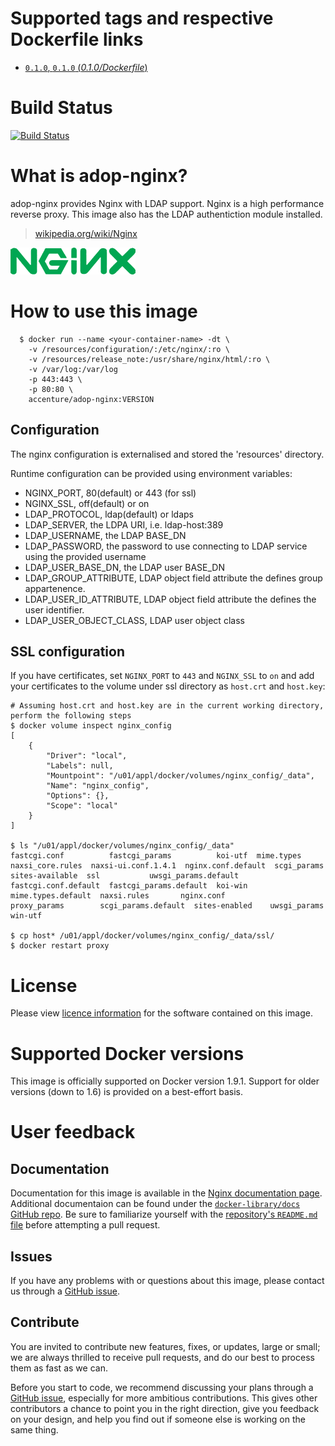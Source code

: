 # Supported tags and respective Dockerfile links

- [`0.1.0`, `0.1.0` (*0.1.0/Dockerfile*)](https://github.com/Accenture/adop-nginx/blob/master/Dockerfile.md)

# Build Status

[![Build Status](https://travis-ci.org/Accenture/adop-nginx.svg?branch=master)](https://travis-ci.org/Accenture/adop-nginx)

# What is adop-nginx?

adop-nginx provides Nginx with LDAP support. Nginx is a high performance reverse proxy. This image also has the LDAP authentiction module installed.

> [wikipedia.org/wiki/Nginx](https://en.wikipedia.org/wiki/Nginx)

![logo](https://raw.githubusercontent.com/docker-library/docs/master/nginx/logo.png)

# How to use this image

      $ docker run --name <your-container-name> -dt \
        -v /resources/configuration/:/etc/nginx/:ro \
        -v /resources/release_note:/usr/share/nginx/html/:ro \
        -v /var/log:/var/log 
        -p 443:443 \
        -p 80:80 \
        accenture/adop-nginx:VERSION
        
## Configuration

The nginx configuration is externalised and stored the 'resources' directory.

Runtime configuration can be provided using environment variables:

* NGINX_PORT, 80(default) or 443 (for ssl)
* NGINX_SSL, off(default) or on
* LDAP_PROTOCOL, ldap(default) or ldaps
* LDAP_SERVER, the LDPA URI, i.e. ldap-host:389
* LDAP_USERNAME, the LDAP BASE_DN
* LDAP_PASSWORD, the password to use connecting to LDAP service using the provided username 
* LDAP_USER_BASE_DN, the LDAP user BASE_DN
* LDAP_GROUP_ATTRIBUTE, LDAP object field attribute the defines group appartenence. 
* LDAP_USER_ID_ATTRIBUTE, LDAP object field attribute the defines the user identifier. 
* LDAP_USER_OBJECT_CLASS, LDAP user object class

## SSL configuration
If you have certificates, set `NGINX_PORT` to `443` and `NGINX_SSL` to `on` and add your certificates to the volume under ssl directory as `host.crt` and `host.key`:

```
# Assuming host.crt and host.key are in the current working directory, perform the following steps
$ docker volume inspect nginx_config
[
    {
        "Driver": "local",
        "Labels": null,
        "Mountpoint": "/u01/appl/docker/volumes/nginx_config/_data",
        "Name": "nginx_config",
        "Options": {},
        "Scope": "local"
    }
]

$ ls "/u01/appl/docker/volumes/nginx_config/_data"
fastcgi.conf          fastcgi_params          koi-utf  mime.types          naxsi_core.rules  naxsi-ui.conf.1.4.1  nginx.conf.default  scgi_params          sites-available  ssl           uwsgi_params.default
fastcgi.conf.default  fastcgi_params.default  koi-win  mime.types.default  naxsi.rules       nginx.conf           proxy_params        scgi_params.default  sites-enabled    uwsgi_params  win-utf

$ cp host* /u01/appl/docker/volumes/nginx_config/_data/ssl/
$ docker restart proxy
```

# License
Please view [licence information](LICENCE.md) for the software contained on this image.

# Supported Docker versions

This image is officially supported on Docker version 1.9.1.
Support for older versions (down to 1.6) is provided on a best-effort basis.

# User feedback

## Documentation
Documentation for this image is available in the [Nginx documentation page](http://nginx.org/en/docs/). 
Additional documentaion can be found under the [`docker-library/docs` GitHub repo](https://github.com/docker-library/docs). Be sure to familiarize yourself with the [repository's `README.md` file](https://github.com/docker-library/docs/blob/master/README.md) before attempting a pull request.

## Issues
If you have any problems with or questions about this image, please contact us through a [GitHub issue](https://github.com/Accenture/adop-nginx/issues).

## Contribute
You are invited to contribute new features, fixes, or updates, large or small; we are always thrilled to receive pull requests, and do our best to process them as fast as we can.

Before you start to code, we recommend discussing your plans through a [GitHub issue](https://github.com/Accenture/adop-nginx/issues), especially for more ambitious contributions. This gives other contributors a chance to point you in the right direction, give you feedback on your design, and help you find out if someone else is working on the same thing.
